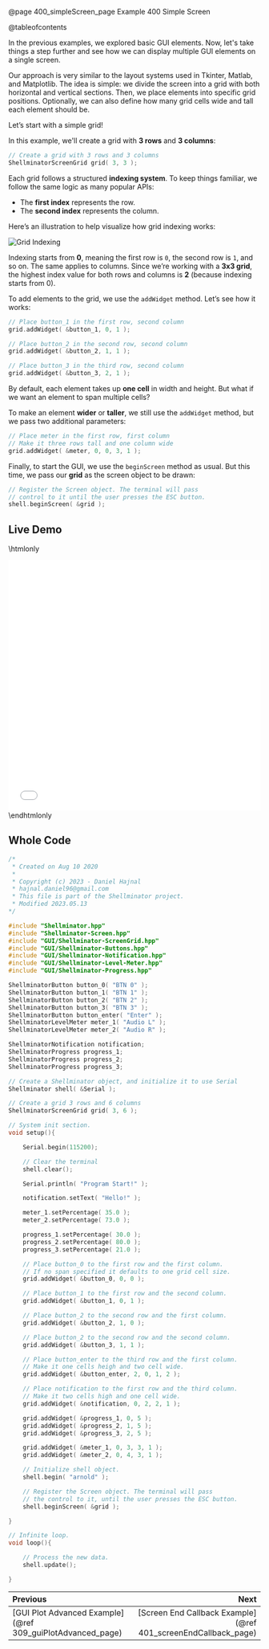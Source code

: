 @page 400_simpleScreen_page Example 400 Simple Screen

@tableofcontents

In the previous examples, we explored basic GUI elements. Now, let's take things a step further and see how we can display multiple GUI elements on a single screen.  

Our approach is very similar to the layout systems used in Tkinter, Matlab, and Matplotlib. The idea is simple: we divide the screen into a grid with both horizontal and vertical sections. Then, we place elements into specific grid positions. Optionally, we can also define how many grid cells wide and tall each element should be.  

Let’s start with a simple grid!  

In this example, we'll create a grid with **3 rows** and **3 columns**:  

```cpp
// Create a grid with 3 rows and 3 columns
ShellminatorScreenGrid grid( 3, 3 );
```  

Each grid follows a structured **indexing system**. To keep things familiar, we follow the same logic as many popular APIs:  
- The **first index** represents the row.  
- The **second index** represents the column.  

Here’s an illustration to help visualize how grid indexing works:  

![Grid Indexing](screen_grid_addressing.svg)

Indexing starts from **0**, meaning the first row is `0`, the second row is `1`, and so on. The same applies to columns. Since we’re working with a **3x3 grid**, the highest index value for both rows and columns is **2** (because indexing starts from 0).  

To add elements to the grid, we use the `addWidget` method. Let’s see how it works:  

```cpp
// Place button_1 in the first row, second column
grid.addWidget( &button_1, 0, 1 );

// Place button_2 in the second row, second column
grid.addWidget( &button_2, 1, 1 );

// Place button_3 in the third row, second column
grid.addWidget( &button_3, 2, 1 );
```  

By default, each element takes up **one cell** in width and height. But what if we want an element to span multiple cells?  

To make an element **wider** or **taller**, we still use the `addWidget` method, but we pass two additional parameters:  

```cpp
// Place meter in the first row, first column
// Make it three rows tall and one column wide
grid.addWidget( &meter, 0, 0, 3, 1 );
```  

Finally, to start the GUI, we use the `beginScreen` method as usual. But this time, we pass our **grid** as the screen object to be drawn:  

```cpp
// Register the Screen object. The terminal will pass
// control to it until the user presses the ESC button.
shell.beginScreen( &grid );
```  

## Live Demo

\htmlonly
<iframe id="demoFrame" src="webExamples/400_simpleScreen.html" style="height:500px;width:100%;border:none;display:block;"></iframe>
\endhtmlonly

## Whole Code

```cpp
/*
 * Created on Aug 10 2020
 *
 * Copyright (c) 2023 - Daniel Hajnal
 * hajnal.daniel96@gmail.com
 * This file is part of the Shellminator project.
 * Modified 2023.05.13
*/

#include "Shellminator.hpp"
#include "Shellminator-Screen.hpp"
#include "GUI/Shellminator-ScreenGrid.hpp"
#include "GUI/Shellminator-Buttons.hpp"
#include "GUI/Shellminator-Notification.hpp"
#include "GUI/Shellminator-Level-Meter.hpp"
#include "GUI/Shellminator-Progress.hpp"

ShellminatorButton button_0( "BTN 0" );
ShellminatorButton button_1( "BTN 1" );
ShellminatorButton button_2( "BTN 2" );
ShellminatorButton button_3( "BTN 3" );
ShellminatorButton button_enter( "Enter" );
ShellminatorLevelMeter meter_1( "Audio L" );
ShellminatorLevelMeter meter_2( "Audio R" );

ShellminatorNotification notification;
ShellminatorProgress progress_1;
ShellminatorProgress progress_2;
ShellminatorProgress progress_3;

// Create a Shellminator object, and initialize it to use Serial
Shellminator shell( &Serial );

// Create a grid 3 rows and 6 columns
ShellminatorScreenGrid grid( 3, 6 );

// System init section.
void setup(){

    Serial.begin(115200);

    // Clear the terminal
    shell.clear();

    Serial.println( "Program Start!" );

    notification.setText( "Hello!" );

    meter_1.setPercentage( 35.0 );
    meter_2.setPercentage( 73.0 );

    progress_1.setPercentage( 30.0 );
    progress_2.setPercentage( 80.0 );
    progress_3.setPercentage( 21.0 );

    // Place button_0 to the first row and the first column.
    // If no span specified it defaults to one grid cell size.
    grid.addWidget( &button_0, 0, 0 );

    // Place button_1 to the first row and the second column.
    grid.addWidget( &button_1, 0, 1 );

    // Place button_2 to the second row and the first column.
    grid.addWidget( &button_2, 1, 0 );

    // Place button_2 to the second row and the second column.
    grid.addWidget( &button_3, 1, 1 );

    // Place button_enter to the third row and the first column.
    // Make it one cells heigh and two cell wide.
    grid.addWidget( &button_enter, 2, 0, 1, 2 );

    // Place notification to the first row and the third column.
    // Make it two cells high and one cell wide.
    grid.addWidget( &notification, 0, 2, 2, 1 );

    grid.addWidget( &progress_1, 0, 5 );
    grid.addWidget( &progress_2, 1, 5 );
    grid.addWidget( &progress_3, 2, 5 );

    grid.addWidget( &meter_1, 0, 3, 3, 1 );
    grid.addWidget( &meter_2, 0, 4, 3, 1 );

    // Initialize shell object.
    shell.begin( "arnold" );

    // Register the Screen object. The terminal will pass
    // the control to it, until the user presses the ESC button.
    shell.beginScreen( &grid );

}

// Infinite loop.
void loop(){

    // Process the new data.
    shell.update();

}
```

<div class="section_buttons">
 
| Previous          |                         Next |
|:------------------|-----------------------------:|
|[GUI Plot Advanced Example](@ref 309_guiPlotAdvanced_page) | [Screen End Callback Example](@ref 401_screenEndCallback_page) |
 
</div>